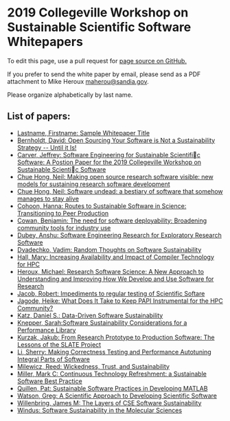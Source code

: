 # 2019 Collegeville Workshop on Sustainable Scientific Software Whitepapers

To edit this page, use a pull request for [page source on GitHub.](https://github.com/Collegeville/CW3S19/edit/master/WorkshopResources/WhitePapers/WhitePaperList.md)

If you prefer to send the white paper by email, please send as a PDF attachment to Mike Heroux <maherou@sandia.gov>.

Please organize alphabetically by last name.

## List of papers:
- [Lastname, Firstname: Sample Whitepaper Title](HerouxMichaelSampleWhitepaper.pdf)
- [Bernholdt, David: Open Sourcing Your Software is Not a Sustainability Strategy -- Until it Is!](bernholdt-open-source-v02.pdf)
- [Carver, Jeffrey: Software Engineering for Sustainable Scientific Software: A Postion Paper for the 2019 Collegeville Workshop on Sustainable Scientic Software](Carver-SoftwareEngineering.pdf)
- [Chue Hong, Neil: Making open source research software visible: new models for sustaining research software development](ChueHongMakingOpenSourceResearchSoftwareVisible.pdf)
- [Chue Hong, Neil: Software undead: a bestiary of software that somehow manages to stay alive](ChueHongSoftwareUndead.pdf)
- [Cohoon, Hanna: Routes to Sustainable Software in Science: Transitioning to Peer Production](CohoonHandoutAOM.pdf)
- [Cowan, Benjamin: The need for software deployability: Broadening community tools for industry use](CowanBenjamin_Deployability.pdf)
- [Dubey, Anshu: Software Engineering Research for Exploratory Research Software](DubeyAnshu_whitepaper.pdf)
- [Dyadechko, Vadim: Random Thoughts on Software Sustainability](vdyadec-CS3S19.pdf)
- [Hall, Mary: Increasing Availability and Impact of Compiler Technology for HPC](HallMaryIncreasingAvailabilityofCompilerTechnologyforHPC.pdf)
- [Heroux, Michael: Research Software Science: A New Approach to Understanding and Improving How We Develop and Use Software for Research](HerouxResearchSoftwareScientist.pdf)
- [Jacob, Robert: Impediments to regular testing of Scientific Softare](JacobTestingCW3S19.pdf)
- [Jagode, Heike: What Does It Take to Keep PAPI Instrumental for the HPC Community?](JagodeHeike_CW3S19_papi.pdf)
- [Katz, Daniel S.: Data-Driven Software Sustainability](KatzDanielS_CW3S19_white_paper.pdf)
- [Knepper, Sarah:Software Sustainability Considerations for a Performance Library](Knepper_Intel_MKL_Software_Sustainability.pdf)
- [Kurzak, Jakub: From Research Prototype to Production Software: The Lessons of the SLATE Project](KurzakJakub_CW3S19_slate.pdf)
- [Li, Sherry: Making Correctness Testing and Performance Autotuning Integral Parts of Software](LiSherry_CWS319_whitepaper.pdf)
- [Milewicz, Reed: Wickedness, Trust, and Sustainability](MilewiczWickednessTrustSustainability.pdf)
- [Miller, Mark C: Continuous Technology Refreshment: a Sustainable Software Best Practice](markcmiller86_ctr.md)
- [Quillen, Pat: Sustainable Software Practices in Developing MATLAB](quillenCW3S19.pdf)
- [Watson, Greg: A Scientific Approach to Developing Scientific Software](CW3S19_watson.pdf)
- [Willenbring, James M: The Layers of CSE Software Sustainability](CSEswSustainabilityLayers.pdf)
- [Windus: Software Sustainability in the Molecular Sciences](WindusSustainabilityInMolecularSciences.pdf)
